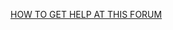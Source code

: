 [HOW TO GET HELP AT THIS FORUM](https://www.malwareremoval.com/forum/viewtopic.php?p=491381#p491381)


